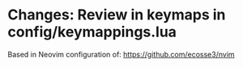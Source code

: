 # Changes: Review in keymaps in config/keymappings.lua

Based in Neovim configuration of: <https://github.com/ecosse3/nvim>
